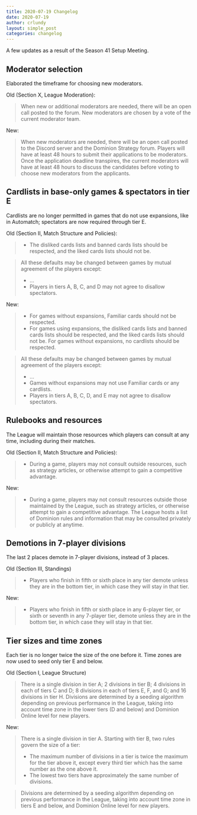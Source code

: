 ```yaml
---
title: 2020-07-19 Changelog
date: 2020-07-19
author: crlundy
layout: simple_post
categories: changelog
---
```

A few updates as a result of the Season 41 Setup Meeting.

## **Moderator selection**

Elaborated the timeframe for choosing new moderators.

Old (Section X, League Moderation):

> When new or additional moderators are needed, there will be an open call posted to the forum. New moderators are chosen by a vote of the current moderator team.

New:

> When new moderators are needed, there will be an open call posted to the Discord server and the Dominion Strategy forum. Players will have at least 48 hours to submit their applications to be moderators. Once the application deadline transpires, the current moderators will have at least 48 hours to discuss the candidates before voting to choose new moderators from the applicants.

## Cardlists in base-only games & spectators in tier E

Cardlists are no longer permitted in games that do not use expansions, like in Automatch; spectators are now required through tier E.

Old (Section II, Match Structure and Policies):

> * The disliked cards lists and banned cards lists should be respected, and the liked cards lists should not be.

> All these defaults may be changed between games by mutual agreement of the players except:
> * …
> * Players in tiers A, B, C, and D may not agree to disallow spectators.

New:

> * For games without expansions, Familiar cards should not be respected.
> * For games using expansions, the disliked cards lists and banned cards lists should be respected, and the liked cards lists should not be. For games without expansions, no cardlists should be respected.

> All these defaults may be changed between games by mutual agreement of the players except:
> * …
> * Games without expansions may not use Familiar cards or any cardlists.
> * Players in tiers A, B, C, D, and E may not agree to disallow spectators.

## Rulebooks and resources

The League will maintain those resources which players can consult at any time, including during their matches.

Old (Section II, Match Structure and Policies):

> * During a game, players may not consult outside resources, such as strategy articles, or otherwise attempt to gain a competitive advantage.

New:

> * During a game, players may not consult resources outside those maintained by the League, such as strategy articles, or otherwise attempt to gain a competitive advantage. The League hosts a list of Dominion rules and information that may be consulted privately or publicly at anytime.

## Demotions in 7-player divisions

The last 2 places demote in 7-player divisions, instead of 3 places.

Old (Section III, Standings)

> * Players who finish in fifth or sixth place in any tier demote unless they are in the bottom tier, in which case they will stay in that tier.

New:

> * Players who finish in fifth or sixth place in any 6-player tier, or sixth or seventh in any 7-player tier, demote unless they are in the bottom tier, in which case they will stay in that tier.

## Tier sizes and time zones

Each tier is no longer twice the size of the one before it. Time zones are now used to seed only tier E and below.

Old (Section I, League Structure)

> There is a single division in tier A; 2 divisions in tier B; 4 divisions in each of tiers C and D; 8 divisions in each of tiers E, F, and G; and 16 divisions in tier H. Divisions are determined by a seeding algorithm depending on previous performance in the League, taking into account time zone in the lower tiers (D and below) and Dominion Online level for new players.

New:

> There is a single division in tier A. Starting with tier B, two rules govern the size of a tier:
> * The maximum number of divisions in a tier is twice the maximum for the tier above it, except every third tier which has the same number as the one above it.
> * The lowest two tiers have approximately the same number of divisions.

> Divisions are determined by a seeding algorithm depending on previous performance in the League, taking into account time zone in tiers E and below, and Dominion Online level for new players.